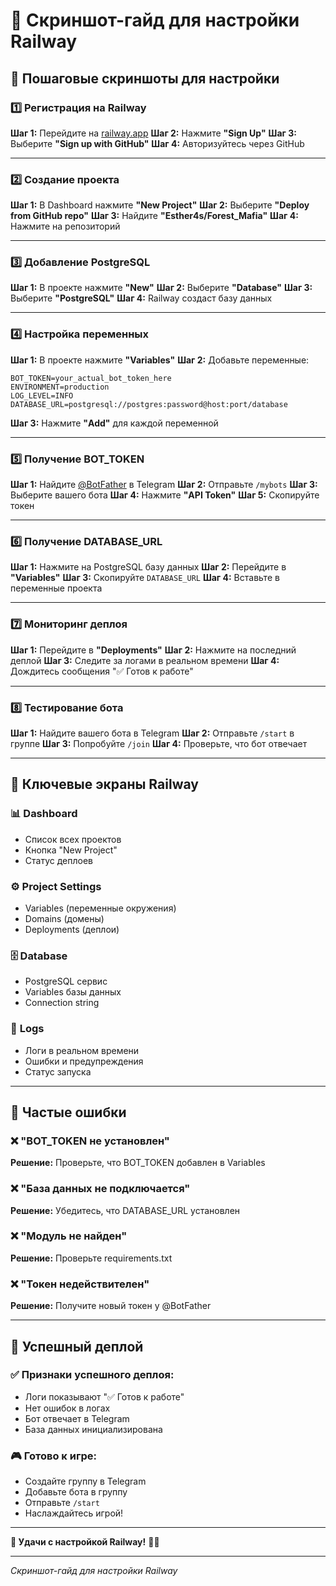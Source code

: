 # 📸 Скриншот-гайд для настройки Railway

## 🎯 **Пошаговые скриншоты для настройки**

### 1️⃣ **Регистрация на Railway**

**Шаг 1:** Перейдите на [railway.app](https://railway.app)
**Шаг 2:** Нажмите **"Sign Up"**
**Шаг 3:** Выберите **"Sign up with GitHub"**
**Шаг 4:** Авторизуйтесь через GitHub

---

### 2️⃣ **Создание проекта**

**Шаг 1:** В Dashboard нажмите **"New Project"**
**Шаг 2:** Выберите **"Deploy from GitHub repo"**
**Шаг 3:** Найдите **"Esther4s/Forest_Mafia"**
**Шаг 4:** Нажмите на репозиторий

---

### 3️⃣ **Добавление PostgreSQL**

**Шаг 1:** В проекте нажмите **"New"**
**Шаг 2:** Выберите **"Database"**
**Шаг 3:** Выберите **"PostgreSQL"**
**Шаг 4:** Railway создаст базу данных

---

### 4️⃣ **Настройка переменных**

**Шаг 1:** В проекте нажмите **"Variables"**
**Шаг 2:** Добавьте переменные:

```
BOT_TOKEN=your_actual_bot_token_here
ENVIRONMENT=production
LOG_LEVEL=INFO
DATABASE_URL=postgresql://postgres:password@host:port/database
```

**Шаг 3:** Нажмите **"Add"** для каждой переменной

---

### 5️⃣ **Получение BOT_TOKEN**

**Шаг 1:** Найдите [@BotFather](https://t.me/BotFather) в Telegram
**Шаг 2:** Отправьте `/mybots`
**Шаг 3:** Выберите вашего бота
**Шаг 4:** Нажмите **"API Token"**
**Шаг 5:** Скопируйте токен

---

### 6️⃣ **Получение DATABASE_URL**

**Шаг 1:** Нажмите на PostgreSQL базу данных
**Шаг 2:** Перейдите в **"Variables"**
**Шаг 3:** Скопируйте `DATABASE_URL`
**Шаг 4:** Вставьте в переменные проекта

---

### 7️⃣ **Мониторинг деплоя**

**Шаг 1:** Перейдите в **"Deployments"**
**Шаг 2:** Нажмите на последний деплой
**Шаг 3:** Следите за логами в реальном времени
**Шаг 4:** Дождитесь сообщения "✅ Готов к работе"

---

### 8️⃣ **Тестирование бота**

**Шаг 1:** Найдите вашего бота в Telegram
**Шаг 2:** Отправьте `/start` в группе
**Шаг 3:** Попробуйте `/join`
**Шаг 4:** Проверьте, что бот отвечает

---

## 🎯 **Ключевые экраны Railway**

### 📊 **Dashboard**
- Список всех проектов
- Кнопка "New Project"
- Статус деплоев

### ⚙️ **Project Settings**
- Variables (переменные окружения)
- Domains (домены)
- Deployments (деплои)

### 🗄️ **Database**
- PostgreSQL сервис
- Variables базы данных
- Connection string

### 📝 **Logs**
- Логи в реальном времени
- Ошибки и предупреждения
- Статус запуска

---

## 🚨 **Частые ошибки**

### ❌ **"BOT_TOKEN не установлен"**
**Решение:** Проверьте, что BOT_TOKEN добавлен в Variables

### ❌ **"База данных не подключается"**
**Решение:** Убедитесь, что DATABASE_URL установлен

### ❌ **"Модуль не найден"**
**Решение:** Проверьте requirements.txt

### ❌ **"Токен недействителен"**
**Решение:** Получите новый токен у @BotFather

---

## 🎉 **Успешный деплой**

### ✅ **Признаки успешного деплоя:**
- Логи показывают "✅ Готов к работе"
- Нет ошибок в логах
- Бот отвечает в Telegram
- База данных инициализирована

### 🎮 **Готово к игре:**
- Создайте группу в Telegram
- Добавьте бота в группу
- Отправьте `/start`
- Наслаждайтесь игрой!

---

**🌲 Удачи с настройкой Railway!** 🚂🐺

---
*Скриншот-гайд для настройки Railway*
